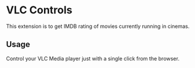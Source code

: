 # VLC Controls

This extension is to get IMDB rating of movies currently running in cinemas.

## Usage
Control your VLC Media player just with a single click from the browser.
